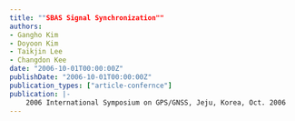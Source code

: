 ```yaml
---
title: ""SBAS Signal Synchronization""
authors:
- Gangho Kim
- Doyoon Kim
- Taikjin Lee
- Changdon Kee
date: "2006-10-01T00:00:00Z"
publishDate: "2006-10-01T00:00:00Z"
publication_types: ["article-confernce"]
publication: |-
    2006 International Symposium on GPS/GNSS, Jeju, Korea, Oct. 2006
---
```

